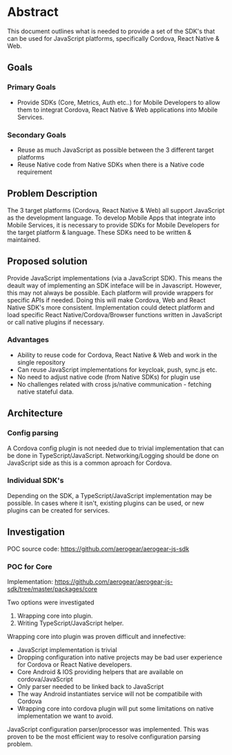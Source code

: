 # Abstract

This document outlines what is needed to provide a set of the SDK's that can be used for JavaScript platforms, specifically Cordova, React Native & Web.

## Goals

### Primary Goals

* Provide SDKs (Core, Metrics, Auth etc..) for Mobile Developers to allow them to integrat Cordova, React Native & Web applications into Mobile Services.

### Secondary Goals

* Reuse as much JavaScript as possible between the 3 different target platforms
* Reuse Native code from Native SDKs when there is a Native code requirement

## Problem Description

The 3 target platforms (Cordova, React Native & Web) all support JavaScript as the development language. To develop Mobile Apps that integrate into Mobile Services, it is necessary to provide SDKs for Mobile Developers for the target platform & language. These SDKs need to be written & maintained. 

## Proposed solution

Provide JavaScript implementations (via a JavaScript SDK). This means the deault way of implementing an SDK inteface will be in Javascript. However, this may not always be possible. Each platform will provide wrappers for specific APIs if needed. Doing this will make Cordova, Web and React Native SDK's more consistent. Implementation could detect platform and load specific React Native/Cordova/Browser functions written in JavaScript or call native plugins if necessary.

### Advantages

- Ability to reuse code for Cordova, React Native & Web and work in the single repository
- Can reuse JavaScript implementations for keycloak, push, sync.js etc.
- No need to adjust native code (from Native SDKs) for plugin use
- No challenges related with cross js/native communication - fetching native stateful data.

## Architecture

### Config parsing 

A Cordova config plugin is not needed due to trivial implementation that can be done in TypeScript/JavaScript.
Networking/Logging should be done on JavaScript side as this is a common aproach for Cordova.

### Individual SDK's

Depending on the SDK, a TypeScript/JavaScript implementation may be possible. In cases where it isn't, existing plugins can be used, or new plugins can be created for services.

## Investigation

POC source code: https://github.com/aerogear/aerogear-js-sdk

### POC for Core

Implementation: https://github.com/aerogear/aerogear-js-sdk/tree/master/packages/core

Two options were investigated
1. Wrapping core into plugin. 
1. Writing TypeScript/JavaScript helper.

Wrapping core into plugin was proven difficult and innefective:
- JavaScript implementation is trivial
- Dropping configuration into native projects may be bad user experience for Cordova or React Native developers.
- Core Android & IOS providing helpers that are available on cordova/JavaScript
- Only parser needed to be linked back to JavaScript
- The way Android instantiates service will not be compatibile with Cordova 
- Wrapping core into cordova plugin will put some limitations on native implementation we want to avoid.

JavaScript configuration parser/processor was implemented.
This was proven to be the most efficient way to resolve configuration parsing problem.
